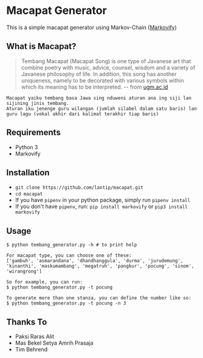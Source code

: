 Macapat Generator
===
This is a simple macapat generator using Markov-Chain ([Markovify](https://github.com/jsvine/markovify))

What is Macapat?
---
>Tembang Macapat (Macapat Song) is one type of Javanese art that combine poetry with music, advice, counsel, wisdom and a variety of Javanese philosophy of life. In addition, this song has another uniqueness, namely to be decorated with various symbols within which its meaning has to be interpreted. 
> -- from [ugm.ac.id](https://ugm.ac.id/en/news/6909-achieve.doctoral.degree.after.study.on.%E2%80%9Ctembang.macapat%E2%80%9D)

    Macapat yaiku tembang basa Jawa sing nduweni aturan ana ing siji lan sijining jinis tembang. 
    Aturan iku jenenge guru wilangan (jumlah silabel dalam satu baris) lan 
    guru lagu (vokal akhir dari kalimat terakhir tiap baris)

Requirements
---
- Python 3
- Markovify

Installation
---
- `git clone https://github.com/lantip/macapat.git`
- `cd macapat`
- If you have `pipenv` in your python package, simply run `pipenv install`
- If you don't have `pipenv`, run:
    `pip install markovify` or `pip3 install markovify`

Usage
---
    $ python tembang_generator.py -h # to print help
    
    For macapat type, you can choose one of these:
    ['gambuh', 'asmarandana', 'dhandhanggula', 'durma', 'jurudemung', 'kinanthi', 'maskumambang', 'megatruh', 'pangkur', 'pocung', 'sinom', 'wirangrong']

    So for example, you can run:
    $ python tembang_generator.py -t pocung

    To generate more than one stanza, you can define the number like so:
    $ python tembang_generator.py -t pocung -n 3

Thanks To
---
- Paksi Raras Alit
- Mas Bekel Setya Amrih Prasaja
- Tim Behrend

